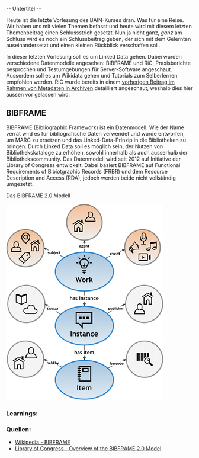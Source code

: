 -- Untertitel --

Heute ist die letzte Vorlesung des BAIN-Kurses dran. Was für eine Reise. Wir haben uns mit vielen Themen befasst und heute wird mit diesem letzten Themenbeitrag einen Schlussstrich gesetzt. Nun ja nicht ganz, _ganz_ am Schluss wird es noch ein Schlussbeitrag geben, der sich mit dem Gelernten auseinandersetzt und einen kleinen Rückblick verschaffen soll.

In dieser letzten Vorlesung soll es um Linked Data gehen. Dabei wurden verschiedene Datenmodelle angesehen: BIBFRAME und RiC, Praxisberichte besprochen und Testumgebungen für Server-Software angeschaut. Ausserdem soll es um Wikidata gehen und Tutorials zum Selberlernen empfohlen werden. RiC wurde bereits in einem [vorherigen Beitrag im Rahmen von Metadaten in Archiven](https://tinablabla.github.io/bainotes/2020/10/09/Metadaten-im-Archiv.html) detailliert angeschaut, weshalb dies hier aussen vor gelassen wird.

## BIBFRAME
BIBFRAME (Bibliographic Framework) ist ein Datenmodell. Wie der Name verrät wird es für bibliografische Daten verwendet und wurde entworfen, um MARC zu ersetzen und das Linked-Data-Prinzip in die Bibliotheken zu bringen. Durch Linked Data soll es möglich sein, der Nutzen von  Bibliothekskataloge zu erhöhen, sowohl innerhalb als auch ausserhalb der Bibliothekscommunity. Das Datenmodell wird seit 2012 auf Initiative der Library of Congress entwickelt. Dabei basiert BIBFRAME auf Functional Requirements of Bibiotgraphic Records (FRBR) und dem Resource Description and Access (RDA), jedoch werden beide nicht vollständig umgesetzt.

Das BIBFRAME 2.0 Modell

![Jetpacktocat3](BIBFRAME.png)


### Learnings:
### Quellen:
- [Wikipedia - BIBFRAME](https://de.wikipedia.org/wiki/BIBFRAME)
- [Library of Congress - Overview of the BIBFRAME 2.0 Model](https://www.loc.gov/bibframe/docs/bibframe2-model.html)
